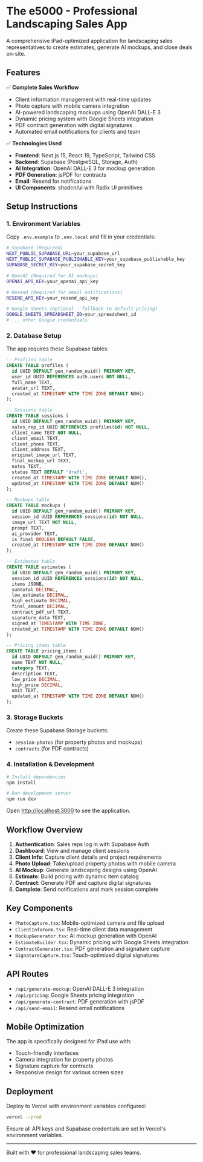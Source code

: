 # The e5000 - Professional Landscaping Sales App

A comprehensive iPad-optimized application for landscaping sales representatives to create estimates, generate AI mockups, and close deals on-site.

## Features

✅ **Complete Sales Workflow**
- Client information management with real-time updates
- Photo capture with mobile camera integration
- AI-powered landscaping mockups using OpenAI DALL-E 3
- Dynamic pricing system with Google Sheets integration
- PDF contract generation with digital signatures
- Automated email notifications for clients and team

✅ **Technologies Used**
- **Frontend**: Next.js 15, React 19, TypeScript, Tailwind CSS
- **Backend**: Supabase (PostgreSQL, Storage, Auth)
- **AI Integration**: OpenAI DALL-E 3 for mockup generation
- **PDF Generation**: jsPDF for contracts
- **Email**: Resend for notifications
- **UI Components**: shadcn/ui with Radix UI primitives

## Setup Instructions

### 1. Environment Variables

Copy `.env.example` to `.env.local` and fill in your credentials:

```bash
# Supabase (Required)
NEXT_PUBLIC_SUPABASE_URL=your_supabase_url
NEXT_PUBLIC_SUPABASE_PUBLISHABLE_KEY=your_supabase_publishable_key
SUPABASE_SECRET_KEY=your_supabase_secret_key

# OpenAI (Required for AI mockups)
OPENAI_API_KEY=your_openai_api_key

# Resend (Required for email notifications)
RESEND_API_KEY=your_resend_api_key

# Google Sheets (Optional - fallback to default pricing)
GOOGLE_SHEETS_SPREADSHEET_ID=your_spreadsheet_id
# ... other Google credentials
```

### 2. Database Setup

The app requires these Supabase tables:

```sql
-- Profiles table
CREATE TABLE profiles (
  id UUID DEFAULT gen_random_uuid() PRIMARY KEY,
  user_id UUID REFERENCES auth.users NOT NULL,
  full_name TEXT,
  avatar_url TEXT,
  created_at TIMESTAMP WITH TIME ZONE DEFAULT NOW()
);

-- Sessions table
CREATE TABLE sessions (
  id UUID DEFAULT gen_random_uuid() PRIMARY KEY,
  sales_rep_id UUID REFERENCES profiles(id) NOT NULL,
  client_name TEXT NOT NULL,
  client_email TEXT,
  client_phone TEXT,
  client_address TEXT,
  original_image_url TEXT,
  final_mockup_url TEXT,
  notes TEXT,
  status TEXT DEFAULT 'draft',
  created_at TIMESTAMP WITH TIME ZONE DEFAULT NOW(),
  updated_at TIMESTAMP WITH TIME ZONE DEFAULT NOW()
);

-- Mockups table
CREATE TABLE mockups (
  id UUID DEFAULT gen_random_uuid() PRIMARY KEY,
  session_id UUID REFERENCES sessions(id) NOT NULL,
  image_url TEXT NOT NULL,
  prompt TEXT,
  ai_provider TEXT,
  is_final BOOLEAN DEFAULT FALSE,
  created_at TIMESTAMP WITH TIME ZONE DEFAULT NOW()
);

-- Estimates table
CREATE TABLE estimates (
  id UUID DEFAULT gen_random_uuid() PRIMARY KEY,
  session_id UUID REFERENCES sessions(id) NOT NULL,
  items JSONB,
  subtotal DECIMAL,
  low_estimate DECIMAL,
  high_estimate DECIMAL,
  final_amount DECIMAL,
  contract_pdf_url TEXT,
  signature_data TEXT,
  signed_at TIMESTAMP WITH TIME ZONE,
  created_at TIMESTAMP WITH TIME ZONE DEFAULT NOW()
);

-- Pricing items table
CREATE TABLE pricing_items (
  id UUID DEFAULT gen_random_uuid() PRIMARY KEY,
  name TEXT NOT NULL,
  category TEXT,
  description TEXT,
  low_price DECIMAL,
  high_price DECIMAL,
  unit TEXT,
  updated_at TIMESTAMP WITH TIME ZONE DEFAULT NOW()
);
```

### 3. Storage Buckets

Create these Supabase Storage buckets:
- `session-photos` (for property photos and mockups)
- `contracts` (for PDF contracts)

### 4. Installation & Development

```bash
# Install dependencies
npm install

# Run development server
npm run dev
```

Open [http://localhost:3000](http://localhost:3000) to see the application.

## Workflow Overview

1. **Authentication**: Sales reps log in with Supabase Auth
2. **Dashboard**: View and manage client sessions
3. **Client Info**: Capture client details and project requirements
4. **Photo Upload**: Take/upload property photos with mobile camera
5. **AI Mockup**: Generate landscaping designs using OpenAI
6. **Estimate**: Build pricing with dynamic item catalog
7. **Contract**: Generate PDF and capture digital signatures
8. **Complete**: Send notifications and mark session complete

## Key Components

- `PhotoCapture.tsx`: Mobile-optimized camera and file upload
- `ClientInfoForm.tsx`: Real-time client data management
- `MockupGenerator.tsx`: AI mockup generation with OpenAI
- `EstimateBuilder.tsx`: Dynamic pricing with Google Sheets integration
- `ContractGenerator.tsx`: PDF generation and signature capture
- `SignatureCapture.tsx`: Touch-optimized digital signatures

## API Routes

- `/api/generate-mockup`: OpenAI DALL-E 3 integration
- `/api/pricing`: Google Sheets pricing integration
- `/api/generate-contract`: PDF generation with jsPDF
- `/api/send-email`: Resend email notifications

## Mobile Optimization

The app is specifically designed for iPad use with:
- Touch-friendly interfaces
- Camera integration for property photos
- Signature capture for contracts
- Responsive design for various screen sizes

## Deployment

Deploy to Vercel with environment variables configured:

```bash
vercel --prod
```

Ensure all API keys and Supabase credentials are set in Vercel's environment variables.

---

Built with ❤️ for professional landscaping sales teams.
